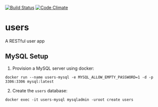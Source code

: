 [![Build Status](https://travis-ci.org/markberridge/users.svg?branch=master)](https://travis-ci.org/markberridge/users)
[![Code Climate](https://codeclimate.com/github/markberridge/users/badges/gpa.svg)](https://codeclimate.com/github/markberridge/users)

users
=====

A RESTful user app


MySQL Setup
-----------

1. Provision a MySQL server using docker:

```
docker run --name users-mysql -e MYSQL_ALLOW_EMPTY_PASSWORD=1 -d -p 3306:3306 mysql:latest
```

2. Create the `users` database:

```
docker exec -it users-mysql mysqladmin -uroot create users
```
